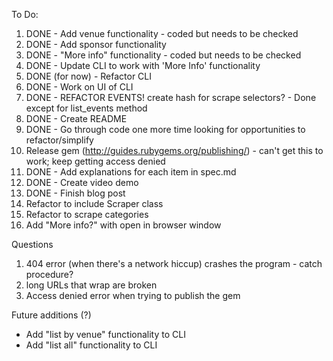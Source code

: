 To Do:

1. DONE - Add venue functionality - coded but needs to be checked
2. DONE - Add sponsor functionality
3. DONE - "More info" functionality - coded but needs to be checked
4. DONE - Update CLI to work with 'More Info' functionality
5. DONE (for now) - Refactor CLI
6. DONE - Work on UI of CLI
7. DONE - REFACTOR EVENTS! create hash for scrape selectors? - Done except for list_events method
8. DONE - Create README
9. DONE - Go through code one more time looking for opportunities to refactor/simplify
10. Release gem (http://guides.rubygems.org/publishing/) - can't get this to work; keep getting  access denied
11. DONE - Add explanations for each item in spec.md
12. DONE - Create video demo
13. DONE - Finish blog post
14. Refactor to include Scraper class
15. Refactor to scrape categories
16. Add "More info?" with open in browser window

Questions
1. 404 error (when there's a network hiccup) crashes the program - catch procedure?
2. long URLs that wrap are broken
3. Access denied error when trying to publish the gem

Future additions (?)
* Add "list by venue" functionality to CLI
* Add "list all" functionality to CLI
